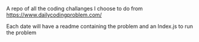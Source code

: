 A repo of all the coding challanges I choose to do from https://www.dailycodingproblem.com/

Each date will have a readme containing the problem and an Index.js to run the problem


